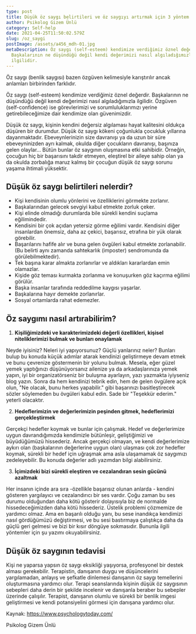 ```yaml
---
type: post
title: Düşük öz saygı belirtileri ve öz saygıyı artırmak için 3 yöntem
author: Psikolog Gizem Ünlü
category: Self-help
date: 2021-04-25T11:50:02.579Z
slug: /oz_saygi
postImage: /assets/a456_mdh-01.jpg
metaDescription: Öz saygı (self-esteem) kendimize verdiğimiz öznel değerdir.
  Başkalarının ne düşündüğü değil kendi değerimizi nasıl algıladığımızla
  ilgilidir.
---
```

Öz saygı (benlik saygısı) bazen özgüven kelimesiyle karıştırılır ancak anlamları birbirinden farklıdır.

Öz saygı (self-esteem) kendimize verdiğimiz öznel değerdir. Başkalarının ne düşündüğü değil kendi değerimizi nasıl algıladığımızla ilgilidir. Özgüven (self-confidence) ise görevlerimizi ve sorumluluklarımızı yerine getirebileceğimize dair kendimize olan güvenimizdir.

Düşük öz saygı, kişinin kendini değersiz algılaması hayat kalitesini oldukça düşüren bir durumdur. Düşük öz saygı kökeni çoğunlukla çocukluk yıllarına dayanmaktadır. Ebeveynlerinizin size davranışı ya da uzun bir süre ebeveyninizden ayrı kalmak, okulda diğer çocukların davranışı, başınıza gelen olaylar... Bütün bunlar öz saygının oluşmasına etki sahibidir. Örneğin, çocuğun hiç bir başarısını takdir etmeyen, eleştirel bir aileye sahip olan ya da okulda zorbalığa maruz kalmış bir çocuğun düşük öz saygı sorunu yaşama ihtimali yüksektir.

## Düşük öz saygı belirtileri nelerdir?

* Kişi kendisinin olumlu yönlerini ve özelliklerini görmekte zorlanır.
* Başkalarından gelecek sevgiyi kabul etmekte zorluk çeker.
* Kişi elinde olmadığı durumlarda bile sürekli kendini suçlama eğilimindedir.
* Kendisini bir çok açıdan yetersiz görme eğilimi vardır. Kendisini diğer insanlardan önemsiz, daha az çekici, başarısız, etrafına bir yük olarak görebilir.
* Başarılarını hafife alır ve buna gelen övgüleri kabul etmekte zorlanabilir. (Bu belirti aynı zamanda sahtekarlık (imposter) sendromunda da görülebilmektedir).
* Tek başına karar almakta zorlanırlar ve aldıkları kararlardan emin olamazlar.
* Kişide göz teması kurmakta zorlanma ve konuşurken göz kaçırma eğilimi görülür.
* Başka insanlar tarafında reddedilme kaygısı yaşarlar.
* Başkalarına hayır demekte zorlanırlar.
* Sosyal ortamlarda rahat edemezler.

[](https://www.pexels.com/tr-tr/fotograf/gunbatimi-sirasinda-kumsalda-kaldirilmis-kollari-olan-kadin-320007/)

## Öz saygımı nasıl artırabilirim?

1. **Kişiliğimizdeki ve karakterimizdeki değerli özellikleri, kişisel niteliklerimizi bulmak ve bunları onaylamak**

Neyde iyisiniz? Neleri iyi yapıyorsunuz? Güçlü yanlarınız neler? Bunları bulup bu konuda küçük adımlar atarak kendinizi geliştirmeye devam etmek ve bunu çevrenize göstermenin bir yolunu bulmak. Mesela, eğer güzel yemek yaptığınızı düşünüyorsanız ailenize ya da arkadaşlarınıza yemek yapın, iyi bir organizatörseniz bir buluşma ayarlayın, yazı yazmakta iyiyseniz blog yazın. Sonra da hem kendinizi tebrik edin, hem de gelen övgülere açık olun, "Ne olacak, bunu herkes yapabilir." gibi başarınızı basitleştirecek sözler söylemeden bu övgüleri kabul edin. Sade bir "Teşekkür ederim." yeterli olacaktır.

2. **Hedeflerimizin ve değerlerimizin peşinden gitmek, hedeflerimizi gerçekleştirmek**

Gerçekçi hedefler koymak ve bunlar için çalışmak. Hedef ve değerlerimize uygun davrandığımızda kendimizle bütünleşir, geliştiğimizi ve büyüdüğümüzü hissederiz. Ancak gerçekçi olmayan, ve kendi değerlerimize aykırı olan (başkalarının değerlerine uygun olan) ulaşması çok zor hedefler koymak, sürekli bir hedef için uğraşmak ama asla ulaşamamak öz saygımızı zedeleyebilir. Bu konuda değerler adlı yazımdan bilgi alabilirsiniz.

3. **İçimizdeki bizi sürekli eleştiren ve cezalandıran sesin gücünü azaltmak**

Her insanın içinde ara sıra -özellikle başarısız olunan anlarda - kendini gösteren yargılayıcı ve cezalandırıcı bir ses vardır. Çoğu zaman bu ses durumu olduğundan daha kötü gösterir dolayısıyla biz de normalde hissedeceğimizden daha kötü hissederiz. Üstelik problemi çözmemize de yardımcı olmaz. Ama en başarılı olduğu yanı, bu sese inandıkça kendimizi nasıl gördüğümüzü değiştirmesi, ve bu sesi bastırmaya çalıştıkça daha da güçlü geri gelmesi ve bizi bir kısır döngüye sokmasıdır. Bununla ilgili yöntemler için şu yazımı okuyabilirsiniz.

## Düşük öz saygının tedavisi

Kişi ne yaparsa yapsın öz saygı eksikliği yaşıyorsa, profesyonel bir destek alması gerekebilir. Terapistin, danışanın duygu ve düşüncelerini yargılamadan, anlayış ve şefkatle dinlemesi danışanın öz saygı temellerini oluşturmasına yardımcı olur. Terapi seanslarında kişinin düşük öz saygısının sebepleri daha derin bir şekilde incelenir ve danışanla beraber bu sebepler üzerinde çalışılır. Terapist, danışanın olumlu ve sürekli bir benlik imgesi geliştirmesi ve kendi potansiyelini görmesi için danışana yardımcı olur.

Kaynak: [](https://www.psychologytoday.com/)<https://www.psychologytoday.com/>

Psikolog Gizem Ünlü